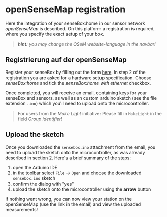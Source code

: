 # openSenseMap registration

Here the integration of your senseBox:home in our sensor network *openSenseMap* is described.
On this platform a registration is required, where you specify the exact setup of your box.

> ***hint:*** *you may change the OSeM website-language in the navbar!*

## Registrierung auf der openSenseMap

Register your senseBox by filling out the form [here](http://www.opensensemap.org/register).
In step 2 of the registration you are asked for a hardware setup specification. Choose *senseBox:home* and tick the *senseBox:home with ethernet* checkbox.

Once completed, you will receive an email, containing keys for your senseBox and sensors, as well as an custom arduino sketch (see the file extension `.ino`) which you'll need to upload onto the microcontroller.

> For users from the *Make Light* initiative: Please fill in `MakeLight` in the field *Group identifier*!

## Upload the sketch

Once you downloaded the `sensebox.ino` attachment from the email, you need to upload the sketch onto the microcontroller, as was already described in section 2.
Here's a brief summary of the steps:

1. open the Arduino IDE
2. in the toolbar select `File` → `Open` and choose the downloaded `sensebox.ino` sketch
3. confirm the dialog with "yes"
4. upload the sketch onto the microcontroller using the **arrow** button

If nothing went wrong, you can now view your station on the openSenseMap (use the link in the email) and view the uploaded measurements!
